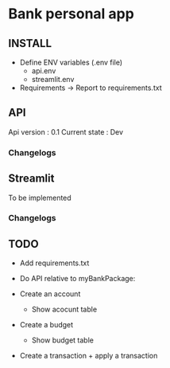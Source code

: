 # Bank personal app




## INSTALL
- Define ENV variables (.env file)
    - api.env
    - streamlit.env
- Requirements -> Report to requirements.txt 

## API
Api version : 0.1
Current state : Dev



### Changelogs


## Streamlit
To be implemented

### Changelogs


## TODO

- Add requirements.txt
- Do API relative to myBankPackage:


- Create an account
    - Show acocunt table
- Create a budget
    - Show budget table
- Create a transaction + apply a transaction